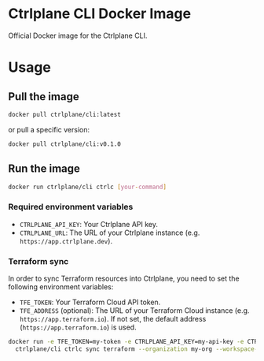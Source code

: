 # Ctrlplane CLI Docker Image

Official Docker image for the Ctrlplane CLI.

# Usage

## Pull the image

```sh
docker pull ctrlplane/cli:latest
```

or pull a specific version:

```sh
docker pull ctrlplane/cli:v0.1.0
```

## Run the image

```sh
docker run ctrlplane/cli ctrlc [your-command]
```

### Required environment variables

- `CTRLPLANE_API_KEY`: Your Ctrlplane API key.
- `CTRLPLANE_URL`: The URL of your Ctrlplane instance (e.g. `https://app.ctrlplane.dev`).

### Terraform sync

In order to sync Terraform resources into Ctrlplane, you need to set the following environment variables:

- `TFE_TOKEN`: Your Terraform Cloud API token.
- `TFE_ADDRESS` (optional): The URL of your Terraform Cloud instance (e.g. `https://app.terraform.io`). If not set, the default address (`https://app.terraform.io`) is used.

```sh
docker run -e TFE_TOKEN=my-token -e CTRLPLANE_API_KEY=my-api-key -e CTRLPLANE_URL=https://app.ctrlplane.dev \
  ctrlplane/cli ctrlc sync terraform --organization my-org --workspace-id 2a7c5560-75c9-4dbe-be74-04ee33bf8188
```
